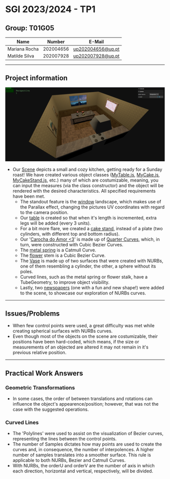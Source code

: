 # SGI 2023/2024 - TP1

## Group: T01G05

| Name             | Number    | E-Mail             |
| ---------------- | --------- | ------------------ |
| Mariana Rocha    | 202004656 | up202004656@up.pt  |
| Matilde Silva    | 202007928 | up202007928@up.pt  |

----
## Project information

![screenshot](/tp1/textures/screenshot.png)

- Our [Scene](/tp1/) depicts a small and cozy kitchen, getting ready for a Sunday roast! We have created various object classes ([MyTable.js](/tp1/MyTable.js), [MyCake.js](/tp1/MyCake.js), [MyCakeStand.js](/tp1/MyCakeStand.js), etc.) many of which are costumizable, meaning, you can input the measures (via the class constructor) and the object will be rendered with the desired characteristics. All specified requirements have been met.
  - The standout feature is the [window](/tp1/MyWindow.js) landscape, which makes use of the Parallax effect, changing the pictures UV coordinates with regard to the camera position.
  - Our [table](/tp1/MyTable.js) is created so that when it's length is incremented, extra legs will be added (every 3 units).
  - For a bit more flare, we created a [cake stand](/tp1/MyCakeStand.js), instead of a plate (two cylinders, with different top and bottom radius).
  - Our '[Carocha do Amor <3](/tp1/MyCarocha.js)' is made up of [Quarter Curves](/tp1/MyQuarterCurve.js), which, in turn, were constructed with Cubic Bezier Curves.
  - The [metal spring](/tp1/MyMola.js) is a Catmull Curve.
  - The [flower](/tp1/MyFlower.js) stem is a Cubic Bezier Curve.
  - The [Vase](/tp1/MyVase.js) is made up of two surfaces that were created with NURBs, one of them resembling a cylinder, the other, a sphere without its poles.
  - Curved lines, such as the metal spring or flower stalk, have a TubeGeometry, to improve object visibility.
  - Lastly, two [newspapers](/tp1/MyNewspaper.js) (one with a fun and new shape!) were added to the scene, to showcase our exploration of NURBs curves.



----
## Issues/Problems

- When few control points were used, a great difficulty was met while creating spherical surfaces with NURBs curves.
- Even though most of the objects on the scene are costumizable, their positions have been hard-coded, which means, if the size or measurements of an objected are altered it may not remain in it's previous relative position.

----
## Practical Work Answers

### Geometric Transformations
- In some cases, the order of between translations and rotations can influence the object's appearence/position; however, that was not the case with the suggested operations.

### Curved Lines
- The 'Polylines' were used to assist on the visualization of Bezier curves, representing the lines between the control points.
- The number of Samples dictates how may points are used to create the curves and, in consequence, the number of interpolences. A higher number of samples translates into a smoother surface. This rule is applicable to both NURBs, Bezier and Catmull Curves.
- With NURBs, the orderU and orderV are the number of axis in which each direction, horizontal and vertical, respectively, will be divided.

